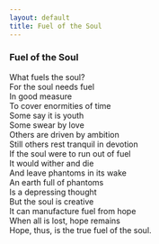 ```yaml
---
layout: default
title: Fuel of the Soul
---
```


### Fuel of the Soul

What fuels the soul?<br/>
For the soul needs fuel<br/> 
In good measure<br/>
To cover enormities of time<br/>
Some say it is youth<br/>
Some swear by love<br/>
Others are driven by ambition<br/>
Still others rest tranquil in devotion<br/>
If the soul were to run out of fuel<br/>
It would wither and die<br/>
And leave phantoms in its wake<br/>
An earth full of phantoms<br/>
Is a depressing thought<br/>
But the soul is creative<br/>
It can manufacture fuel from hope<br/>
When all is lost, hope remains<br/>
Hope, thus, is the true fuel of the soul.

